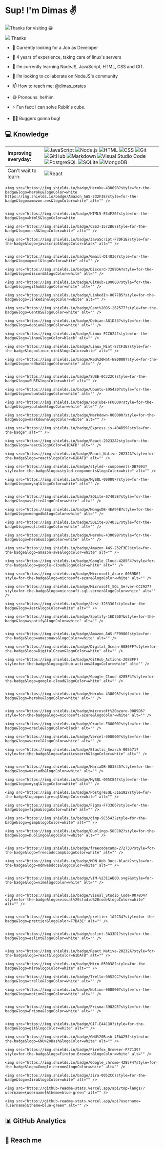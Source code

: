 <!-- ### Hi there 👋 -->
<h1 align="left">Sup! I'm Dimas &#9996;</h1>
<p align="left"> <img src="https://komarev.com/ghpvc/?username=dimas-prates&style=flat-square"/>Thanks for visiting &#128513;</p>

![](https://komarev.com/ghpvc/?username=dimas-prates&label=PROFILE+VIEWS) Thanks

- &#128084; Currently looking for a Job as Developer

- &#128170; 4 years of experience, taking care of linux's servers

- 🌱 I’m currently learning NodeJS, JavaScript, HTML, CSS and GIT.

- 👯 I’m looking to collaborate on NodeJS's community

- 📫 How to reach me: @dimas_prates

- 😄 Pronouns: he/him

- ⚡ Fun fact: I can solve Rubik's cube.

- 🧑‍💻 Buggers gonna bug!

## &#128187; Knowledge

<!-- ****![JavaScript](https://img.shields.io/badge/-JavaScript-05122A?style=flat&logo=javascript)&nbsp;
![Node.js](https://img.shields.io/badge/-Node.js-05122A?style=flat&logo=node.js)&nbsp; ![HTML](https://img.shields.io/badge/-HTML-05122A?style=flat&logo=HTML5)&nbsp; ![CSS](https://img.shields.io/badge/-CSS-05122A?style=flat&logo=CSS3&logoColor=1572B6)&nbsp; ![Git](https://img.shields.io/badge/-Git-05122A?style=flat&logo=git)&nbsp; ![GitHub](https://img.shields.io/badge/-GitHub-05122A?style=flat&logo=github)&nbsp; ![Markdown](https://img.shields.io/badge/-Markdown-05122A?style=flat&logo=markdown)&nbsp; ![Visual Studio Code](https://img.shields.io/badge/-Visual%20Studio%20Code-05122A?style=flat&logo=visual-studio-code&logoColor=007ACC)&nbsp; ![PostgreSQL](https://img.shields.io/badge/-PostgreSQL-05122A?style=flat&logo=postgresql)&nbsp; ![SQLite](https://img.shields.io/badge/-SQLite-05122A?style=flat&logo=sqlite)&nbsp;

****![![React](https://img.shields.io/badge/-React-05122A?style=flat&logo=react)&nbsp; -->

<table>
    <tbody>
        <tr>
            <td>
                <strong>Improving everyday:</strong>
            </td>
            <td>
                <img src="https://img.shields.io/badge/-JavaScript-05122A?style=flat&logo=javascript" alt="JavaScript"/>
                <img src="https://img.shields.io/badge/-Node.js-05122A?style=flat&logo=node.js" alt="Node.js"/>
                <img src="https://img.shields.io/badge/-HTML-05122A?style=flat&logo=HTML5" alt="HTML"/>
                <img src="https://img.shields.io/badge/-CSS-05122A?style=flat&logo=CSS3&logoColor=1572B6" alt="CSS"/>
                <img src="https://img.shields.io/badge/-Git-05122A?style=flat&logo=git" alt="Git"/>
                <img src="https://img.shields.io/badge/-GitHub-05122A?style=flat&logo=github" alt="GitHub"/>
                <img src="https://img.shields.io/badge/-Markdown-05122A?style=flat&logo=markdown" alt="Markdown"/>
                <img src="https://img.shields.io/badge/-Visual%20Studio%20Code-05122A?style=flat&logo=visual-studio-code&logoColor=007ACC" alt="Visual Studio Code"/>
                <img src="https://img.shields.io/badge/-PostgreSQL-05122A?style=flat&logo=postgresql" alt="PostgreSQL"/>
                <img src="https://img.shields.io/badge/-SQLite-05122A?style=flat&logo=sqlite" alt="SQLite"/>
                <img src="https://img.shields.io/badge/-MongoDB-05122A?style=flat&logo=sqlite" alt="MongoDB"/>
            </td>
        </tr>
    </tbody>
    <tfoot>
         <tr>
            <td>
                Can't wait to learn:
            </td>
            <td>
                <img src="https://img.shields.io/badge/-React-05122A?style=flat&logo=react" alt="React"/>
            </td>
        </tr>
    </tfoot>

</table>

    <img src="https://img.shields.io/badge/Heroku-430098?style=for-the-badge&logo=heroku&logoColor=white
    https://img.shields.io/badge/Amazon_AWS-232F3E?style=for-the-badge&logo=amazon-aws&logoColor=white" alt="" />


    <img src="https://img.shields.io/badge/HTML5-E34F26?style=for-the-badge&logo=html5&logoColor=white

    <img src="https://img.shields.io/badge/CSS3-1572B6?style=for-the-badge&logo=css3&logoColor=white" alt="" />

    <img src="https://img.shields.io/badge/JavaScript-F7DF1E?style=for-the-badge&logo=javascript&logoColor=black" alt="" />


    <img src="https://img.shields.io/badge/Gmail-D14836?style=for-the-badge&logo=gmail&logoColor=white" alt="" />

    <img src="https://img.shields.io/badge/Discord-7289DA?style=for-the-badge&logo=discord&logoColor=white" alt="" />

    <img src="https://img.shields.io/badge/GitHub-100000?style=for-the-badge&logo=github&logoColor=white" alt="" />

    <img src="https://img.shields.io/badge/LinkedIn-0077B5?style=for-the-badge&logo=linkedin&logoColor=white" alt="" />

    <img src="https://img.shields.io/badge/Cent%20OS-262577?style=for-the-badge&logo=CentOS&logoColor=white" alt="" />

    <img src="https://img.shields.io/badge/Debian-A81D33?style=for-the-badge&logo=debian&logoColor=white" alt="" />

    <img src="https://img.shields.io/badge/Linux-FCC624?style=for-the-badge&logo=linux&logoColor=black" alt="" />

    <img src="https://img.shields.io/badge/Linux_Mint-87CF3E?style=for-the-badge&logo=linux-mint&logoColor=white" alt="" />

    <img src="https://img.shields.io/badge/Red%20Hat-EE0000?style=for-the-badge&logo=redhat&logoColor=white" alt="" />


    <img src="https://img.shields.io/badge/SUSE-0C322C?style=for-the-badge&logo=SUSE&logoColor=white" alt="" />

    <img src="https://img.shields.io/badge/Ubuntu-E95420?style=for-the-badge&logo=ubuntu&logoColor=white" alt="" />

    <img src="https://img.shields.io/badge/YouTube-FF0000?style=for-the-badge&logo=youtube&logoColor=white" alt="" />

    <img src="https://img.shields.io/badge/Markdown-000000?style=for-the-badge&logo=markdown&logoColor=white" alt="" />

    <img src="https://img.shields.io/badge/Express.js-404D59?style=for-the-badge" alt="" />

    <img src="https://img.shields.io/badge/React-20232A?style=for-the-badge&logo=react&logoColor=61DAFB" alt="" />

    <img src="https://img.shields.io/badge/React_Native-20232A?style=for-the-badge&logo=react&logoColor=61DAFB" alt="" />

    <img src="https://img.shields.io/badge/styled--components-DB7093?style=for-the-badge&logo=styled-components&logoColor=white" alt="" />

    <img src="https://img.shields.io/badge/MySQL-00000F?style=for-the-badge&logo=mysql&logoColor=white" alt="" />


    <img src="https://img.shields.io/badge/SQLite-07405E?style=for-the-badge&logo=sqlite&logoColor=white" alt="" />

    <img src="https://img.shields.io/badge/MongoDB-4EA94B?style=for-the-badge&logo=mongodb&logoColor=white" alt="" />

    <img src="https://img.shields.io/badge/SQLite-07405E?style=for-the-badge&logo=sqlite&logoColor=white" alt="" />

    <img src="https://img.shields.io/badge/Heroku-430098?style=for-the-badge&logo=heroku&logoColor=white" alt="" />

    <img src="https://img.shields.io/badge/Amazon_AWS-232F3E?style=for-the-badge&logo=amazon-aws&logoColor=white" alt="" />

    <img src="https://img.shields.io/badge/Google_Cloud-4285F4?style=for-the-badge&logo=google-cloud&logoColor=white" alt="" />

    <img src="https://img.shields.io/badge/Microsoft_Azure-0089D6?style=for-the-badge&logo=microsoft-azure&logoColor=white" alt="" />

    <img src="https://img.shields.io/badge/Microsoft_SQL_Server-CC2927?style=for-the-badge&logo=microsoft-sql-server&logoColor=white" alt="" />

    <img src="https://img.shields.io/badge/Jest-323330?style=for-the-badge&logo=Jest&logoColor=white" alt="" />

    <img src="https://img.shields.io/badge/Spotify-1ED760?&style=for-the-badge&logo=spotify&logoColor=white" alt="" />


    <img src="https://img.shields.io/badge/Amazon_AWS-FF9900?style=for-the-badge&logo=amazonaws&logoColor=white" alt="" />

    <img src="https://img.shields.io/badge/Digital_Ocean-0080FF?style=for-the-badge&logo=DigitalOcean&logoColor=white" alt="" />

    <img src="https://img.shields.io/badge/GitHub_Actions-2088FF?style=for-the-badge&logo=github-actions&logoColor=white" alt="" />


    <img src="https://img.shields.io/badge/Google_Cloud-4285F4?style=for-the-badge&logo=google-cloud&logoColor=white" alt="" />


    <img src="https://img.shields.io/badge/Heroku-430098?style=for-the-badge&logo=heroku&logoColor=white" alt="" />


    <img src="https://img.shields.io/badge/microsoft%20azure-0089D6?style=for-the-badge&logo=microsoft-azure&logoColor=white" alt="" />

    <img src="https://img.shields.io/badge/Oracle-F80000?style=for-the-badge&logo=oracle&logoColor=black" alt="" />

    <img src="https://img.shields.io/badge/Vercel-000000?style=for-the-badge&logo=vercel&logoColor=white" alt="" />

    <img src="https://img.shields.io/badge/Elastic_Search-005571?style=for-the-badge&logo=elasticsearch&logoColor=white" alt="" />


    <img src="https://img.shields.io/badge/MariaDB-003545?style=for-the-badge&logo=mariadb&logoColor=white" alt="" />

    <img src="https://img.shields.io/badge/MySQL-005C84?style=for-the-badge&logo=mysql&logoColor=white" alt="" />

    <img src="https://img.shields.io/badge/PostgreSQL-316192?style=for-the-badge&logo=postgresql&logoColor=white" alt="" />

    <img src="https://img.shields.io/badge/Figma-FF3366?style=for-the-badge&logo=figma&logoColor=white" alt="" />

    <img src="https://img.shields.io/badge/gimp-5C5543?style=for-the-badge&logo=gimp&logoColor=white" alt="" />

    <img src="https://img.shields.io/badge/Duolingo-58CC02?style=for-the-badge&logo=Duolingo&logoColor=white" alt="" />


    <img src="https://img.shields.io/badge/freecodecamp-27273D?style=for-the-badge&logo=freecodecamp&logoColor=white" alt="" />

    <img src="https://img.shields.io/badge/MDN_Web_Docs-black?style=for-the-badge&logo=mdnwebdocs&logoColor=white" alt="" />


    <img src="https://img.shields.io/badge/VIM-%2311AB00.svg?&style=for-the-badge&logo=vim&logoColor=white" alt="" />


    <img src="https://img.shields.io/badge/Visual_Studio_Code-0078D4?style=for-the-badge&logo=visual%20studio%20code&logoColor=white" alt="" />


    <img src="https://img.shields.io/badge/prettier-1A2C34?style=for-the-badge&logo=prettier&logoColor=F7BA3E" alt="" />


    <img src="https://img.shields.io/badge/eslint-3A33D1?style=for-the-badge&logo=eslint&logoColor=white" alt="" />


    <img src="https://img.shields.io/badge/React_Native-20232A?style=for-the-badge&logo=react&logoColor=61DAFB" alt="" />

    <img src="https://img.shields.io/badge/Miro-050038?style=for-the-badge&logo=Miro&logoColor=white" alt="" />

    <img src="https://img.shields.io/badge/Trello-0052CC?style=for-the-badge&logo=trello&logoColor=white" alt="" />

    <img src="https://img.shields.io/badge/Notion-000000?style=for-the-badge&logo=notion&logoColor=white" alt="" />


    <img src="https://img.shields.io/badge/Prisma-3982CE?style=for-the-badge&logo=Prisma&logoColor=white" alt="" />


    <img src="https://img.shields.io/badge/GIT-E44C30?style=for-the-badge&logo=git&logoColor=white" alt="" />

    <img src="https://img.shields.io/badge/GNU%20Bash-4EAA25?style=for-the-badge&logo=GNU%20Bash&logoColor=white" alt="" />

    <img src="https://img.shields.io/badge/Firefox_Browser-FF7139?style=for-the-badge&logo=Firefox-Browser&logoColor=white" alt="" />

    <img src="https://img.shields.io/badge/Google_chrome-4285F4?style=for-the-badge&logo=Google-chrome&logoColor=white" alt="" />

    <img src="https://img.shields.io/badge/Jira-0052CC?style=for-the-badge&logo=Jira&logoColor=white" alt="" />

    <img src="https://github-readme-stats.vercel.app/api/top-langs/?username={username}&theme=blue-green" alt="" />

    <img src="https://github-readme-stats.vercel.app/api?username={username}&theme=blue-green" alt="" />

## &#128202; GitHub Analytics

## &#128243; Reach me

<!--
### Hi there 👋


**dimas-prates/dimas-prates** is a ✨ _special_ ✨ repository because its `README.md` (this file) appears on your GitHub profile.

Here are some ideas to get you started:

- 🔭 I’m currently working on ...
- 🌱 I’m currently learning ...
- 👯 I’m looking to collaborate on ...
- 🤔 I’m looking for help with ...
- 💬 Ask me about ...
- 📫 How to reach me: ...
- 😄 Pronouns: ...
- ⚡ Fun fact: ...
-->
